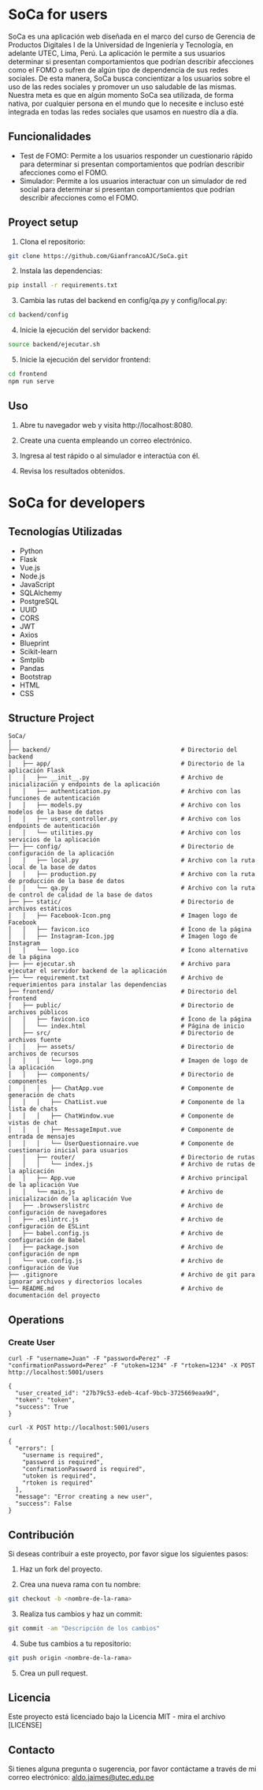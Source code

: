 # SoCa for users

SoCa es una aplicación web diseñada en el marco del curso de Gerencia de Productos Digitales I de la Universidad de Ingeniería y Tecnología, en adelante UTEC, Lima, Perú. La aplicación le permite a sus usuarios determinar si presentan comportamientos que podrían describir afecciones como el FOMO o sufren de algún tipo de dependencia de sus redes sociales. De esta manera, SoCa busca concientizar a los usuarios sobre el uso de las redes sociales y promover un uso saludable de las mismas. Nuestra meta es que en algún momento SoCa sea utilizada, de forma nativa, por cualquier persona en el mundo que lo necesite e incluso esté integrada en todas las redes sociales que usamos en nuestro día a día.

## Funcionalidades

- Test de FOMO: Permite a los usuarios responder un cuestionario rápido para determinar si presentan comportamientos que podrían describir afecciones como el FOMO.
- Simulador: Permite a los usuarios interactuar con un simulador de red social para determinar si presentan comportamientos que podrían describir afecciones como el FOMO.

## Proyect setup

1. Clona el repositorio:

```bash
git clone https://github.com/GianfrancoAJC/SoCa.git
```

2. Instala las dependencias:

```bash
pip install -r requirements.txt
```

3. Cambia las rutas del backend en config/qa.py y config/local.py:

```bash
cd backend/config
```

4. Inicie la ejecución del servidor backend:

```bash
source backend/ejecutar.sh
```

5. Inicie la ejecución del servidor frontend:

```bash
cd frontend
npm run serve
```

## Uso

1. Abre tu navegador web y visita http://localhost:8080.

2. Create una cuenta empleando un correo electrónico.

3. Ingresa al test rápido o al simulador e interactúa con él.

4. Revisa los resultados obtenidos.


# SoCa for developers

## Tecnologías Utilizadas

- Python
- Flask
- Vue.js
- Node.js
- JavaScript
- SQLAlchemy
- PostgreSQL
- UUID
- CORS
- JWT
- Axios
- Blueprint
- Scikit-learn
- Smtplib
- Pandas
- Bootstrap
- HTML
- CSS

## Structure Project

```
SoCa/
│
├── backend/                                     # Directorio del backend
│   ├── app/                                     # Directorio de la aplicación Flask
│   │   ├── __init__.py                          # Archivo de inicialización y endpoints de la aplicación
│   │   ├── authentication.py                    # Archivo con las funciones de autenticación
│   │   ├── models.py                            # Archivo con los modelos de la base de datos
│   │   ├── users_controller.py                  # Archivo con los endpoints de autenticación
│   │   └── utilities.py                         # Archivo con los servicios de la aplicación
├── ├── config/                                  # Directorio de configuración de la aplicación
│   │   ├── local.py                             # Archivo con la ruta local de la base de datos
│   │   ├── production.py                        # Archivo con la ruta de producción de la base de datos
│   │   └── qa.py                                # Archivo con la ruta de control de calidad de la base de datos
├── ├── static/                                  # Directorio de archivos estáticos
│   │   ├── Facebook-Icon.png                    # Imagen logo de Facebook
│   │   ├── favicon.ico                          # Ícono de la página
│   │   ├── Instagram-Icon.jpg                   # Imagen logo de Instagram
│   │   └── logo.ico                             # Ícono alternativo de la página
├── ├── ejecutar.sh                              # Archivo para ejecutar el servidor backend de la aplicación
├── └── requirement.txt                          # Archivo de requerimientos para instalar las dependencias
├── frontend/                                    # Directorio del frontend
│   ├── public/                                  # Directorio de archivos públicos
│   │   ├── favicon.ico                          # Ícono de la página
│   │   └── index.html                           # Página de inicio
│   ├── src/                                     # Directorio de archivos fuente
│   │   ├── assets/                              # Directorio de archivos de recursos
│   │   │   └── logo.png                         # Imagen de logo de la aplicación
│   │   ├── components/                          # Directorio de componentes
│   │   │   ├── ChatApp.vue                      # Componente de generación de chats
│   │   │   ├── ChatList.vue                     # Componente de la lista de chats
│   │   │   ├── ChatWindow.vue                   # Componente de vistas de chat
│   │   │   ├── MessageImput.vue                 # Componente de entrada de mensajes
│   │   │   └── UserQuestionnaire.vue            # Componente de cuestionario inicial para usuarios
│   │   ├── router/                              # Directorio de rutas
│   │   │   └── index.js                         # Archivo de rutas de la aplicación
│   │   ├── App.vue                              # Archivo principal de la aplicación Vue
│   │   └── main.js                              # Archivo de inicialización de la aplicación Vue
│   ├── .browserslistrc                          # Archivo de configuración de navegadores
│   ├── .eslintrc.js                             # Archivo de configuración de ESLint
│   ├── babel.config.js                          # Archivo de configuración de Babel
│   ├── package.json                             # Archivo de configuración de npm
│   └── vue.config.js                            # Archivo de configuración de Vue
├── .gitignore                                   # Archivo de git para ignorar archivos y directorios locales
└── README.md                                    # Archivo de documentación del proyecto
```

## Operations

### Create User

```
curl -F "username=Juan" -F "password=Perez" -F "confirmationPassword=Perez" -F "utoken=1234" -F "rtoken=1234" -X POST http://localhost:5001/users

{
  "user_created_id": "27b79c53-edeb-4caf-9bcb-3725669eaa9d",
  "token": "token",
  "success": True
}

curl -X POST http://localhost:5001/users

{
  "errors": [
    "username is required",
    "password is required",
    "confirmationPassword is required",
    "utoken is required",
    "rtoken is required"
  ],
  "message": "Error creating a new user",
  "success": False
}
```

## Contribución

Si deseas contribuir a este proyecto, por favor sigue los siguientes pasos:

1. Haz un fork del proyecto.

2. Crea una nueva rama con tu nombre:

```bash
git checkout -b <nombre-de-la-rama>
```

3. Realiza tus cambios y haz un commit:

```bash
git commit -am "Descripción de los cambios"
```

4. Sube tus cambios a tu repositorio:

```bash
git push origin <nombre-de-la-rama>
```

5. Crea un pull request.

## Licencia

Este proyecto está licenciado bajo la Licencia MIT - mira el archivo [LICENSE]

## Contacto

Si tienes alguna pregunta o sugerencia, por favor contáctame a través de mi correo electrónico: aldo.jaimes@utec.edu.pe